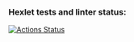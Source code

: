 ### Hexlet tests and linter status:
[![Actions Status](https://github.com/ligroznik/java-project-lvl1/workflows/hexlet-check/badge.svg)](https://github.com/ligroznik/java-project-lvl1/actions)
